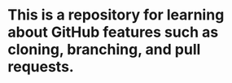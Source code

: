 # This is a repository for learning about GitHub features such as cloning, branching, and pull requests.
